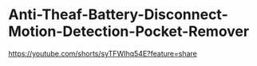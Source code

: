 # Anti-Theaf-Battery-Disconnect-Motion-Detection-Pocket-Remover

https://youtube.com/shorts/syTFWIhq54E?feature=share


